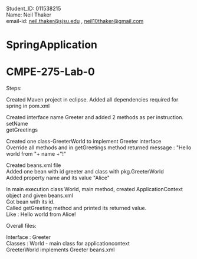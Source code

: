 Student_ID: 011538215    
Name: Neil Thaker  
email-id: neil.thaker@sjsu.edu , neil10thaker@gmail.com

# SpringApplication
# CMPE-275-Lab-0

Steps:

Created Maven project in eclipse. 
Added all dependencies required for spring in pom.xml 
  
Created interface name Greeter and added 2 methods as per instruction.  
setName  
getGreetings  
  
Created one class-GreeterWorld to implement Greeter interface      
Override all methods and in getGreetings method returned message : "Hello world from "+ name +"!"       
      
Created beans.xml file       
Added one bean with id greeter and class with pkg.GreeterWorld       
Added property name and its value "Alice"           
       
In main execution class World, main method, created ApplicationContext object and given beans.xml        
Got bean with its id.      
Called getGreeting method and printed its returned value.    
Like : Hello world from Alice!   

Overall files:   
  
Interface : Greeter    
Classes : World  - main class for applicationcontext   
          GreeterWorld implements Greeter
beans.xml   
   
